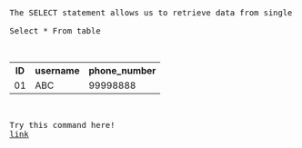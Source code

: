 <pre>
The SELECT statement allows us to retrieve data from single or multiple tables on the database.

Select * From table
</pre>
<br/>
<table>
<tr>
  <th>ID</th>
  <th>username</th>
  <th>phone_number</th>
</tr>
<tr>
  <td>01</td>
  <td>ABC</td>
  <td>99998888</td>
</tr>
</table>
<br/>

<pre>
Try this command here!
<a href="https://www.w3schools.com/sql/trysql.asp?filename=trysql_select_all">link</a>
</pre>

